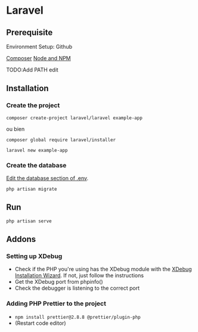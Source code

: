 # Laravel

## Prerequisite

Environment Setup: Github

[Composer](https://getcomposer.org/)
[Node and NPM](https://nodejs.org/en)

TODO:Add PATH edit

## Installation

### Create the project

`composer create-project laravel/laravel example-app`

ou bien

```
composer global require laravel/installer

laravel new example-app
```

### Create the database

[Edit the database section of .env](https://laravel.com/docs/10.x/configuration#environment-configuration).

`php artisan migrate`

## Run

`php artisan serve`

## Addons

### Setting up XDebug

- Check if the PHP you're using has the XDebug module with the [XDebug Installation Wizard](https://xdebug.org/wizard). If not, just follow the instructions
- Get the XDebug port from phpinfo()
- Check the debugger is listening to the correct port

### Adding PHP Prettier to the project

- `npm install prettier@2.8.8 @prettier/plugin-php`
- (Restart code editor)
